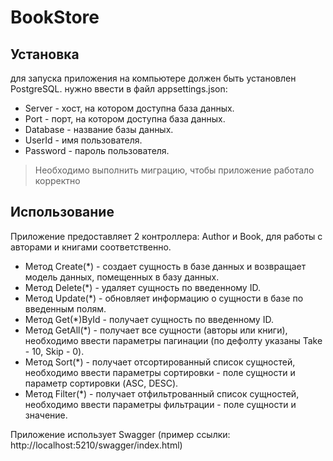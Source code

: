 # BookStore
## Установка
для запуска приложения на компьютере должен быть установлен PostgreSQL.
нужно ввести в файл appsettings.json:
+ Server - хост, на котором доступна база данных.
+ Port - порт, на котором доступна база данных.
+ Database - название базы данных.
+ UserId - имя пользователя.
+ Password - пароль пользователя.
> Необходимо выполнить миграцию, чтобы приложение работало корректно

## Использование
Приложение предоставляет 2 контроллера: Author и Book, для работы с авторами и книгами соответственно.
+ Метод Create(*) - создает сущность в базе данных и возвращает модель данных, помещенных в базу данных.
+ Метод Delete(*) - удаляет сущность по введенному ID.
+ Метод Update(*) - обновляет информацию о сущности в базе по введенным полям.
+ Метод Get(*)ById - получает сущность по введенному ID.
+ Метод GetAll(*) - получает все сущности (авторы или книги), необходимо ввести параметры пагинации (по дефолту указаны Take - 10, Skip - 0).
+ Метод Sort(*) - получает отсортированный список сущностей, необходимо ввести параметры сортировки - поле сущности и параметр сортировки (ASC, DESC).
+ Метод Filter(*) - получает отфильтрованный список сущностей, необходимо ввести параметры фильтрации - поле сущности и значение.

Приложение использует Swagger (пример ссылки: http://localhost:5210/swagger/index.html) 
